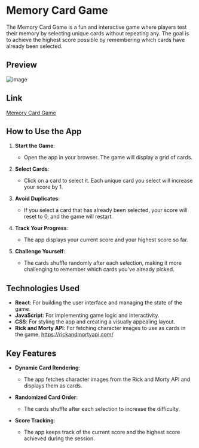 # Memory Card Game

The Memory Card Game is a fun and interactive game where players test their memory by selecting unique cards without repeating any. The goal is to achieve the highest score possible by remembering which cards have already been selected.

## Preview

![image](https://github.com/user-attachments/assets/c945808a-e40c-449e-8a75-788429874657)


## Link

[Memory Card Game](https://rick-and-mort-memory-card-game.netlify.app/)

## How to Use the App

1. **Start the Game**:
   - Open the app in your browser. The game will display a grid of cards.

2. **Select Cards**:
   - Click on a card to select it. Each unique card you select will increase your score by 1.

3. **Avoid Duplicates**:
   - If you select a card that has already been selected, your score will reset to 0, and the game will restart.

4. **Track Your Progress**:
   - The app displays your current score and your highest score so far.

5. **Challenge Yourself**:
   - The cards shuffle randomly after each selection, making it more challenging to remember which cards you've already picked.

## Technologies Used

- **React**: For building the user interface and managing the state of the game.
- **JavaScript**: For implementing game logic and interactivity.
- **CSS**: For styling the app and creating a visually appealing layout.
- **Rick and Morty API**: For fetching character images to use as cards in the game. https://rickandmortyapi.com/

## Key Features

- **Dynamic Card Rendering**:
  - The app fetches character images from the Rick and Morty API and displays them as cards.

- **Randomized Card Order**:
  - The cards shuffle after each selection to increase the difficulty.

- **Score Tracking**:
  - The app keeps track of the current score and the highest score achieved during the session.

## 

